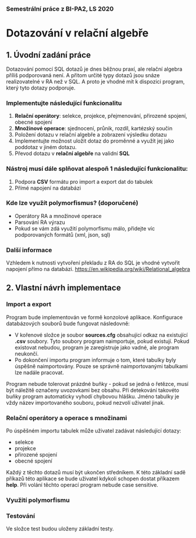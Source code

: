 
### **Semestrální práce z BI-PA2, LS 2020** 
# **Dotazování v relační algebře** 

## 1. Úvodní zadání práce
Dotazování pomocí SQL dotazů je dnes běžnou praxí, ale relační algebra příliš podporovaná není. A přitom určité typy dotazů jsou snáze realizovatelné v RA než v SQL. A proto je vhodné mít k dispozici program, který tyto dotazy podporuje.

### **Implementujte následující funkcionalitu**
1. **Relační operátory**: selekce, projekce, přejmenování, přirozené spojení, obecné spojení
2. **Množinové operace**: sjednocení, průnik, rozdíl, kartézský součin
3. Položení dotazu v relační algebře a zobrazení výsledku dotazu
4. Implementujte možnost uložit dotaz do proměnné a využít jej jako poddotaz v jiném dotazu.
5. Převod dotazu v **relační algebře** na validní **SQL**

### **Nástroj musí dále splňovat alespoň 1 následující funkcionalitu:**
1. Podpora **CSV** formátu pro import a export dat do tabulek
2. Přímé napojení na databázi

### **Kde lze využít polymorfismus? (doporučené)**
- Operátory RA a množinové operace
- Parsování RA výrazu
- Pokud se vám zdá využití polymorfismu málo, přidejte víc podporovaných formátů (xml, json, sql)

### **Další informace**
Vzhledem k nutnosti vytvoření překladu z RA do SQL je vhodné vytvořit napojení přímo na databázi.
https://en.wikipedia.org/wiki/Relational_algebra

## 2. Vlastní návrh implementace
### **Import a export**
Program bude implementován ve formě konzolové aplikace. Konfigurace databázových souborů bude fungovat následovně:
- V kořenové složce je soubor **sources.cfg** obsahující odkaz na existující **.csv** soubory. Tyto soubory program naimportuje, pokud existují. Pokud existovat nebudou, program je zaregistruje jako vadné, ale program neukončí.
- Po dokončení importu program informuje o tom, které tabulky byly úspěšně naimportovány. Pouze se správně naimportovanými tabulkami lze nadále pracovat.

Program nebude tolerovat prázdné buňky - pokud se jedná o řetězce, musí být náležitě označeny uvozovkami bez obsahu. Při detekování takovéto buňky program automaticky vyhodí chybovou hlášku. Jméno tabulky je vždy název importovaného souboru, pokud nezvolí uživatel jinak.


### **Relační operátory a operace s množinami**
Po úspěšném importu tabulek může uživatel zadávat následující dotazy:
- selekce
- projekce
- přirozené spojení
- obecné spojení

Každý z těchto dotazů musí být ukončen středníkem.
K této základní sadě příkazů této aplikace se bude uživatel kdykoli schopen dostat příkazem **help**. Při volání těchto operací program nebude case sensitive.

### **Využití polymorfismu**

### **Testování**

Ve složce test budou uloženy základní testy.

